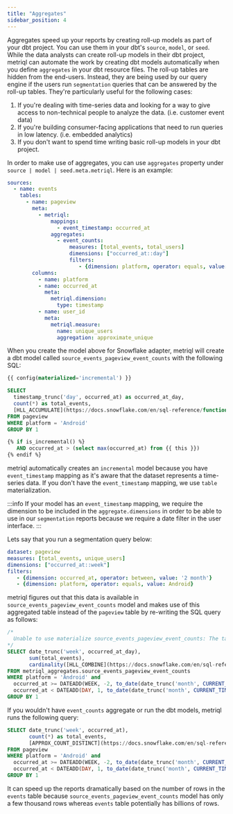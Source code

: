 ```yaml
---
title: "Aggregates"
sidebar_position: 4
---
```


Aggregates speed up your reports by creating roll-up models as part of your dbt project. You can use them in your dbt's `source`, `model`, or `seed`. While the data analysts can create roll-up models in their dbt project, metriql can automate the work by creating dbt models automatically when you define `aggregates` in your dbt resource files. The roll-up tables are hidden from the end-users. Instead, they are being used by our query engine if the users run `segmentation` queries that can be answered by the roll-up tables. They're particularly useful for the following cases:

1. If you're dealing with time-series data and looking for a way to give access to non-technical people to analyze the data. (i.e. customer event data)
2. If you're building consumer-facing applications that need to run queries in low latency. (i.e. embedded analytics)
3. If you don't want to spend time writing basic roll-up models in your dbt project.

In order to make use of aggregates, you can use `aggregates`  property under `source | model | seed.meta.metriql`. Here is an example:

```yml
sources:
  - name: events
    tables:
      - name: pageview
        meta:
          - metriql:
              mappings:
                - event_timestamp: occurred_at
              aggregates:
                - event_counts:
                    measures: [total_events, total_users]
                    dimensions: ["occurred_at::day"]
                    filters:
                       - {dimension: platform, operator: equals, value: Android}
        columns:
          - name: platform
          - name: occurred_at
            meta:
              metriql.dimension:
                type: timestamp
          - name: user_id
            meta:
              metriql.measure:
                name: unique_users
                aggregation: approximate_unique
```

When you create the model above for Snowflake adapter, metriql will create a dbt model called `source_events_pageview_event_counts` with the following SQL:

```sql
{{ config(materialized='incremental') }}

SELECT 
  timestamp_trunc('day', occurred_at) as occurred_at_day, 
  count(*) as total_events, 
  [HLL_ACCUMULATE](https://docs.snowflake.com/en/sql-reference/functions/hll_accumulate.html)(user_id) as unique_users
FROM pageview
WHERE platform = 'Android'
GROUP BY 1

{% if is_incremental() %}
   AND occurred_at > (select max(occurred_at) from {{ this }})
{% endif %}
```

metriql automatically creates an `incremental` model because you have `event_timestamp` mapping as it's aware that the dataset represents a time-series data. If you don't have the `event_timestamp` mapping, we use `table` materialization. 

:::info
If your model has an `event_timestamp` mapping, we require the dimension to be included in the `aggregate.dimensions` in order to be able to use in our `segmentation` reports because we require a date filter in the user interface.
:::

Lets say that you run a segmentation query below:

```yml
dataset: pageview
measures: [total_events, unique_users]
dimensions: ["occurred_at::week"]
filters: 
   - {dimension: occurred_at, operator: between, value: '2 month'}
   - {dimension: platform, operator: equals, value: Android}
```

metriql figures out that this data is available in `source_events_pageview_event_counts` model and makes use of this aggregated table instead of the `pageview` table by re-writing the SQL query as follows:

```sql
/*
  Unable to use materialize source_events_pageview_event_counts: The target table metriql_aggregates.source_events_pageview_event_counts doesn't exist
*/
SELECT date_trunc('week', occurred_at_day), 
       sum(total_events), 
       cardinality([HLL_COMBINE](https://docs.snowflake.com/en/sql-reference/functions/hll_combine.html)(unique_users))
FROM metriql_aggregates.source_events_pageview_event_counts
WHERE platform = 'Android' and 
  occurred_at >= DATEADD(WEEK, -2, to_date(date_trunc('month', CURRENT_TIMESTAMP))) AND 
  occurred_at < DATEADD(DAY, 1, to_date(date_trunc('month', CURRENT_TIMESTAMP)))
GROUP BY 1
```

If you wouldn't have `event_counts` aggregate or run the dbt models, metriql runs the following query:

```sql
SELECT date_trunc('week', occurred_at), 
       count(*) as total_events,
       [APPROX_COUNT_DISTINCT](https://docs.snowflake.com/en/sql-reference/functions/approx_count_distinct.html)(user_id)
FROM pageview
WHERE platform = 'Android' and 
  occurred_at >= DATEADD(WEEK, -2, to_date(date_trunc('month', CURRENT_TIMESTAMP))) AND 
  occurred_at < DATEADD(DAY, 1, to_date(date_trunc('month', CURRENT_TIMESTAMP)))\
GROUP BY 1
```

It can speed up the reports dramatically based on the number of rows in the `events` table because  `source_events_pageview_event_counts` model has only a few thousand rows whereas `events` table potentially has billions of rows.